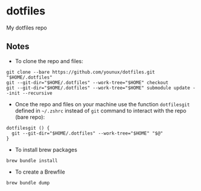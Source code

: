 # dotfiles

My dotfiles repo

## Notes

- To clone the repo and files:

```
git clone --bare https://github.com/younux/dotfiles.git "$HOME/.dotfiles"
git --git-dir="$HOME/.dotfiles" --work-tree="$HOME" checkout
git --git-dir="$HOME/.dotfiles" --work-tree="$HOME" submodule update --init --recursive
```

- Once the repo and files on your machine use the function `dotfilesgit` defined in `~/.zshrc` instead of `git` command to interact with the repo (bare repo):

```
dotfilesgit () {
  git --git-dir="$HOME/.dotfiles" --work-tree="$HOME" "$@"
}
```

- To install brew packages

```
brew bundle install
```

- To create a Brewfile

```
brew bundle dump
```

